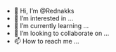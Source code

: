 - 👋 Hi, I’m @Rednakks
- 👀 I’m interested in ...
- 🌱 I’m currently learning ...
- 💞️ I’m looking to collaborate on ...
- 📫 How to reach me ...

<!---
Rednakks/Rednakks is a ✨ special ✨ repository because its `README.md` (this file) appears on your GitHub profile.
You can click the Preview link to take a look at your changes.
--->
